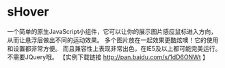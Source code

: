 # sHover
一个简单的原生JavaScript小组件，它可以让你的展示图片感应鼠标进入方向，从而让悬浮层做出不同的运动效果。
多个图片放在一起效果更酷炫噢！它的使用和设置都非常方便。
而且兼容性上表现非常出色，在IE5及以上都可能完美运行。
不需要JQuery哦。
【实例下载链接 http://pan.baidu.com/s/1dD6ONWt 】
